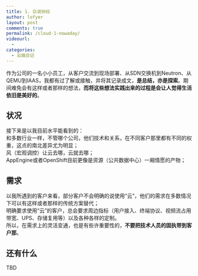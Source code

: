 ```yaml
---
title: 1. 众说纷纭
author: lofyer
layout: post
comments: true
permalink: /cloud-1-nowaday/
videourl:
  - 
categories:
  - 云端日记
---
```

作为公司的一名小小员工，从客户交流到现场部署、从SDN交换机到Neutron、从QEMU到IAAS，我都有过了解或接触，并将其记录成文，**是总结，亦是探索**。期间难免会有这样或者那样的想法，**而将这些想法实践出来的过程是会让人觉得生活依旧是美好的**。

## 状况

接下来是以我目前水平能看到的：  
和多数行业一样，不管哪个公司，他们技术和关系，在不同客户那里都有不同的权重，这点的南北差异尤为明显；  
风（宏观调控）让云去哪，云就去哪；  
AppEngine或者OpenShift目前更像是资源（公共数据中心）一厢情愿的产物；

## 需求

以我所遇到的客户来看，部分客户不会明确的说使用“云”，他们的需求在多数情况下可以有这样或者那样的传统方案替代；  
明确要求使用“云”的客户，总会要求周边指标（用户接入、终端协议、视频流占用带宽、UPS、存储复用等）以及各种各样的定制。  
所以，在需求上的灵活变通，也是有些许重要性的，**不要把技术人员的固执带到客户那**。

## 还有什么

TBD